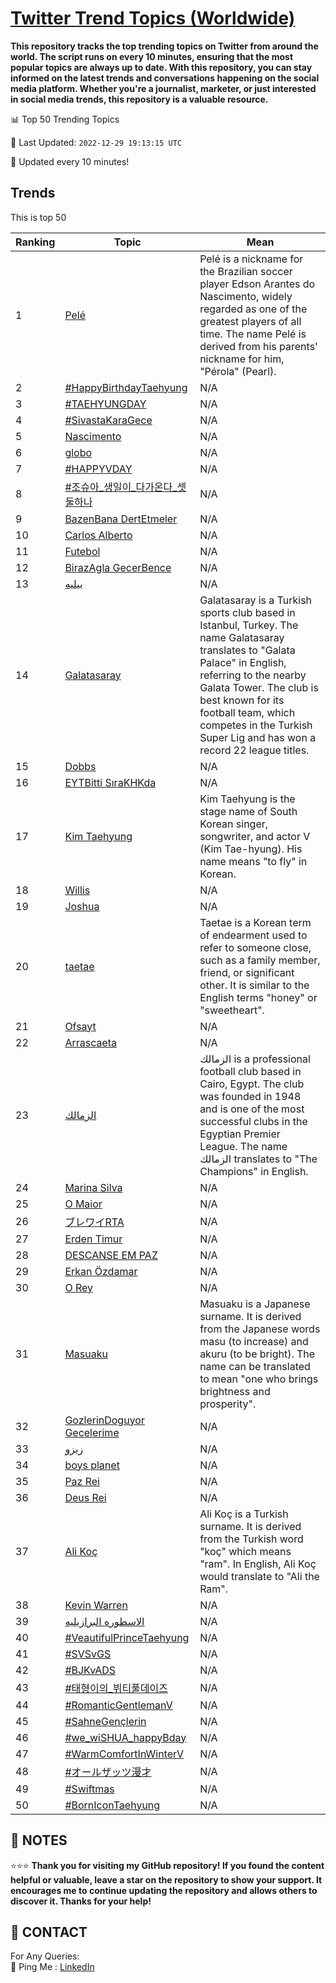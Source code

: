 [Twitter Trend Topics (Worldwide)](https://github.com/ErcinDedeoglu/Twitter-Trend-Topics)
==========

**This repository tracks the top trending topics on Twitter from around the world. 
The script runs on every 10 minutes, ensuring that the most popular topics are always up to date. 
With this repository, you can stay informed on the latest trends and conversations happening on the social media platform. 
Whether you're a journalist, marketer, or just interested in social media trends, this repository is a valuable resource.**


📊 Top 50 Trending Topics

📆 Last Updated: `2022-12-29 19:13:15 UTC`

🔧 Updated every 10 minutes!


## Trends

This is top 50

| Ranking | Topic | Mean |
| ------- | ------------ | ------------ |
| 1 | [Pelé](http://twitter.com/search?q=Pel%c3%a9) | Pelé is a nickname for the Brazilian soccer player Edson Arantes do Nascimento, widely regarded as one of the greatest players of all time. The name Pelé is derived from his parents' nickname for him, "Pérola" (Pearl). |
| 2 | [#HappyBirthdayTaehyung](http://twitter.com/search?q=%23HappyBirthdayTaehyung) | N/A |
| 3 | [#TAEHYUNGDAY](http://twitter.com/search?q=%23TAEHYUNGDAY) | N/A |
| 4 | [#SivastaKaraGece](http://twitter.com/search?q=%23SivastaKaraGece) | N/A |
| 5 | [Nascimento](http://twitter.com/search?q=Nascimento) | N/A |
| 6 | [globo](http://twitter.com/search?q=globo) | N/A |
| 7 | [#HAPPYVDAY](http://twitter.com/search?q=%23HAPPYVDAY) | N/A |
| 8 | [#조슈아_생일이_다가온다_셋둘하나](http://twitter.com/search?q=%23%ec%a1%b0%ec%8a%88%ec%95%84_%ec%83%9d%ec%9d%bc%ec%9d%b4_%eb%8b%a4%ea%b0%80%ec%98%a8%eb%8b%a4_%ec%85%8b%eb%91%98%ed%95%98%eb%82%98) | N/A |
| 9 | [BazenBana DertEtmeler](http://twitter.com/search?q=BazenBana+DertEtmeler) | N/A |
| 10 | [Carlos Alberto](http://twitter.com/search?q=Carlos+Alberto) | N/A |
| 11 | [Futebol](http://twitter.com/search?q=Futebol) | N/A |
| 12 | [BirazAgla GecerBence](http://twitter.com/search?q=BirazAgla+GecerBence) | N/A |
| 13 | [بيليه](http://twitter.com/search?q=%d8%a8%d9%8a%d9%84%d9%8a%d9%87) | N/A |
| 14 | [Galatasaray](http://twitter.com/search?q=Galatasaray) | Galatasaray is a Turkish sports club based in Istanbul, Turkey. The name Galatasaray translates to "Galata Palace" in English, referring to the nearby Galata Tower. The club is best known for its football team, which competes in the Turkish Super Lig and has won a record 22 league titles. |
| 15 | [Dobbs](http://twitter.com/search?q=Dobbs) | N/A |
| 16 | [EYTBitti SıraKHKda](http://twitter.com/search?q=EYTBitti+S%c4%b1raKHKda) | N/A |
| 17 | [Kim Taehyung](http://twitter.com/search?q=Kim+Taehyung) | Kim Taehyung is the stage name of South Korean singer, songwriter, and actor V (Kim Tae-hyung). His name means "to fly" in Korean. |
| 18 | [Willis](http://twitter.com/search?q=Willis) | N/A |
| 19 | [Joshua](http://twitter.com/search?q=Joshua) | N/A |
| 20 | [taetae](http://twitter.com/search?q=taetae) | Taetae is a Korean term of endearment used to refer to someone close, such as a family member, friend, or significant other. It is similar to the English terms "honey" or "sweetheart". |
| 21 | [Ofsayt](http://twitter.com/search?q=Ofsayt) | N/A |
| 22 | [Arrascaeta](http://twitter.com/search?q=Arrascaeta) | N/A |
| 23 | [الزمالك](http://twitter.com/search?q=%d8%a7%d9%84%d8%b2%d9%85%d8%a7%d9%84%d9%83) | الزمالك is a professional football club based in Cairo, Egypt. The club was founded in 1948 and is one of the most successful clubs in the Egyptian Premier League. The name الزمالك translates to "The Champions" in English. |
| 24 | [Marina Silva](http://twitter.com/search?q=Marina+Silva) | N/A |
| 25 | [O Maior](http://twitter.com/search?q=O+Maior) | N/A |
| 26 | [ブレワイRTA](http://twitter.com/search?q=%e3%83%96%e3%83%ac%e3%83%af%e3%82%a4RTA) | N/A |
| 27 | [Erden Timur](http://twitter.com/search?q=Erden+Timur) | N/A |
| 28 | [DESCANSE EM PAZ](http://twitter.com/search?q=DESCANSE+EM+PAZ) | N/A |
| 29 | [Erkan Özdamar](http://twitter.com/search?q=Erkan+%c3%96zdamar) | N/A |
| 30 | [O Rey](http://twitter.com/search?q=O+Rey) | N/A |
| 31 | [Masuaku](http://twitter.com/search?q=Masuaku) | Masuaku is a Japanese surname. It is derived from the Japanese words masu (to increase) and akuru (to be bright). The name can be translated to mean "one who brings brightness and prosperity". |
| 32 | [GozlerinDoguyor Gecelerime](http://twitter.com/search?q=GozlerinDoguyor+Gecelerime) | N/A |
| 33 | [زيزو](http://twitter.com/search?q=%d8%b2%d9%8a%d8%b2%d9%88) | N/A |
| 34 | [boys planet](http://twitter.com/search?q=boys+planet) | N/A |
| 35 | [Paz Rei](http://twitter.com/search?q=Paz+Rei) | N/A |
| 36 | [Deus Rei](http://twitter.com/search?q=Deus+Rei) | N/A |
| 37 | [Ali Koç](http://twitter.com/search?q=Ali+Ko%c3%a7) | Ali Koç is a Turkish surname. It is derived from the Turkish word "koç" which means "ram". In English, Ali Koç would translate to "Ali the Ram". |
| 38 | [Kevin Warren](http://twitter.com/search?q=Kevin+Warren) | N/A |
| 39 | [الاسطوره البرازيليه](http://twitter.com/search?q=%d8%a7%d9%84%d8%a7%d8%b3%d8%b7%d9%88%d8%b1%d9%87+%d8%a7%d9%84%d8%a8%d8%b1%d8%a7%d8%b2%d9%8a%d9%84%d9%8a%d9%87) | N/A |
| 40 | [#VeautifulPrinceTaehyung](http://twitter.com/search?q=%23VeautifulPrinceTaehyung) | N/A |
| 41 | [#SVSvGS](http://twitter.com/search?q=%23SVSvGS) | N/A |
| 42 | [#BJKvADS](http://twitter.com/search?q=%23BJKvADS) | N/A |
| 43 | [#태형이의_뷔티풀데이즈](http://twitter.com/search?q=%23%ed%83%9c%ed%98%95%ec%9d%b4%ec%9d%98_%eb%b7%94%ed%8b%b0%ed%92%80%eb%8d%b0%ec%9d%b4%ec%a6%88) | N/A |
| 44 | [#RomanticGentlemanV](http://twitter.com/search?q=%23RomanticGentlemanV) | N/A |
| 45 | [#SahneGençlerin](http://twitter.com/search?q=%23SahneGen%c3%a7lerin) | N/A |
| 46 | [#we_wiSHUA_happyBday](http://twitter.com/search?q=%23we_wiSHUA_happyBday) | N/A |
| 47 | [#WarmComfortInWinterV](http://twitter.com/search?q=%23WarmComfortInWinterV) | N/A |
| 48 | [#オールザッツ漫才](http://twitter.com/search?q=%23%e3%82%aa%e3%83%bc%e3%83%ab%e3%82%b6%e3%83%83%e3%83%84%e6%bc%ab%e6%89%8d) | N/A |
| 49 | [#Swiftmas](http://twitter.com/search?q=%23Swiftmas) | N/A |
| 50 | [#BornIconTaehyung](http://twitter.com/search?q=%23BornIconTaehyung) | N/A |




## 📝 NOTES

⭐⭐⭐ **Thank you for visiting my GitHub repository! If you found the content helpful or valuable, leave a star on the repository to show your support. It encourages me to continue updating the repository and allows others to discover it. Thanks for your help!**

## 📨 CONTACT

 For Any Queries:  
            🏓 Ping Me : [LinkedIn](https://www.linkedin.com/in/ercindedeoglu/)